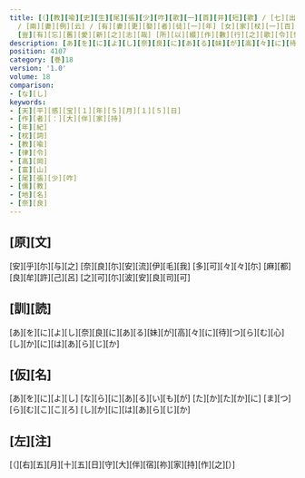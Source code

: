 ```yaml
---
title: [（][教][喩][史][生][尾][張][少][咋][歌][一][首][并][短][歌] / [七][出][例][云] / [但][犯][一][條][即][合][出][之] [無][七][出][輙]<[弃]>[者][徒][一][年][半] / [三][不][去][云] / [雖][犯][七][出][不][合]<[弃]>[之] [違][者][杖][一][百] [唯][犯][奸][悪][疾][得]<[弃]>[之]
  / [兩][妻][例][云] / [有][妻][更][娶][者][徒][一][年] [女][家][杖][一][百][離][之] / [詔][書][云] / [愍][賜][義][夫][節][婦] / [謹][案] [先][件][數][條] [建][法][之][基] [化][道][之][源][也] [然][則][義][夫][之][道] [情][存][無][別] / [一][家][同][財]
  [豈][有][忘][舊][愛][新][之][志][哉] [所][以][綴][作][數][行][之][歌][令][悔]<[弃]>[舊][之][惑] [其][詞][云][）][反][歌][三][首]
description: [あ][を][に][よ][し][奈][良][に][あ][る][妹][が][高][々][に][待][つ][ら][む][心][し][か][に][は][あ][ら][じ][か]
position: 4107
category: [巻]18
version: '1.0'
volume: 18
comparison:
- [な][し]
keywords:
- [天][平][感][宝][１][年][５][月][１][５][日]
- [作][者][：][大][伴][家][持]
- [年][紀]
- [枕][詞]
- [教][喩]
- [律][令]
- [高][岡]
- [富][山]
- [尾][張][少][咋]
- [儒][教]
- [地][名]
- [奈][良]
---
```


## [原][文]

[安][乎][尓][与][之] [奈][良][尓][安][流][伊][毛][我] [多][可][々][々][尓] [麻][都][良][牟][許][己][呂] [之][可][尓][波][安][良][司][可]

## [訓][読]

[あ][を][に][よ][し][奈][良][に][あ][る][妹][が][高][々][に][待][つ][ら][む][心][し][か][に][は][あ][ら][じ][か]

## [仮][名]

[あ][を][に][よ][し] [な][ら][に][あ][る][い][も][が] [た][か][た][か][に] [ま][つ][ら][む][こ][こ][ろ] [し][か][に][は][あ][ら][じ][か]

## [左][注]

[（][右][五][月][十][五][日][守][大][伴][宿][祢][家][持][作][之][）]
